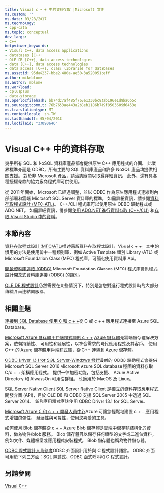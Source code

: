 ```yaml
---
title: Visual c + + 中的資料存取 |Microsoft 文件
ms.custom: ''
ms.date: 03/28/2017
ms.technology:
- cpp-data
ms.topic: conceptual
dev_langs:
- C++
helpviewer_keywords:
- Visual C++, data access applications
- databases [C++]
- OLE DB [C++], data access technologies
- data [C++], data access technologies
- data access [C++], class libraries for databases
ms.assetid: 95da6237-bbe2-480a-ae50-3a520051ceff
author: mikeblome
ms.author: mblome
ms.workload:
- cplusplus
- data-storage
ms.openlocfilehash: bb74d27af485f765e1330bc83ab196e1d9ba6b5c
ms.sourcegitcommit: 76b7653ae443a2b8eb1186b789f8503609d6453e
ms.translationtype: MT
ms.contentlocale: zh-TW
ms.lasthandoff: 05/04/2018
ms.locfileid: "33090646"
---
```

# <a name="data-access-in-visual-c"></a>Visual C++ 中的資料存取

幾乎所有 SQL 和 NoSQL 資料庫產品都會提供原生 C++ 應用程式的介面。 此業界標準介面是 ODBC，所有主要的 SQL 資料庫產品和許多 NoSQL 產品均提供相關支援。 對於非 Microsoft 產品，請洽詢廠商以取得詳細資訊。 此外，還有具各種授權條款的協力廠商程式庫可供使用。

從 2011 年開始，Microsoft 已經過調整，並以 ODBC 作為原生應用程式連線到內部部署和雲端 Microsoft SQL Server 資料庫的標準。 如需詳細資訊，請參閱[資料存取程式設計 \(MFC-ATL\)](data-access-programming-mfc-atl.md)。 C++/CLI 程式庫可以使用原生 ODBC 驅動程式或 ADO.NET。 如需詳細資訊，請參閱[使用 ADO.NET 進行資料存取 (C++/CLI)](/dotnet/data-access-using-adonet-cpp-cli.md) 和[存取 Visual Studio 中的資料](https://docs.microsoft.com/visualstudio/data-tools/accessing-data-in-visual-studio)。

## <a name="in-this-section"></a>本節內容
[資料存取程式設計 (MFC/ATL)](data-access-programming-mfc-atl.md)描述舊版資料存取程式設計，Visual c + +，其中的慣用的方法是使用其中一種類別庫，例如 Active Template 類別 Library (ATL) 或 Microsoft Foundation Class (MFC) 程式庫，可簡化使用資料庫 Api。

[開啟資料庫連接 (ODBC)](odbc/open-database-connectivity-odbc.md) Microsoft Foundation Classes (MFC) 程式庫提供程式設計開放式資料庫連接 (ODBC) 的類別。

[OLE DB 程式設計](oledb/ole-db-programming.md)仍然需要在某些情況下，特別是當您對進行程式設計時的大部分傳統介面連結伺服器。

## <a name="related-topics"></a>相關主題
[連接到 SQL Database 使用 C 和 c + +](/azure/sql-database/sql-database-develop-cplusplus-simple)從 C 或 c + + 應用程式連接至 Azure SQL Database。

[Microsoft Azure 儲存體用戶端程式庫的 c + +](https://github.com/Azure/azure-storage-cpp)
[Azure 儲存體](/azure/storage/storage-introduction)是雲端儲存體解決方案，依賴持續性、 可用性和延展性，以符合需求的現代應用程式及其客戶。 使用 C++ 的 Azure 儲存體用戶端程式庫，從 C++ 連線到 Azure 儲存體。

[ODBC Driver 13.1 for SQL Server-Windows 發行](https://blogs.msdn.microsoft.com/sqlnativeclient/2016/08/01/announcing-the-odbc-driver-13-1-for-sql-server)最新的 ODBC 驅動程式會提供 Microsoft SQL Server 2016 Microsoft Azure SQL database 穩固的資料存取 C/c + + 架構應用程式。 提供一律加密功能，包括支援、 Azure Active Directory 和 AlwaysOn 可用性群組。 也適用於 MacOS 及 Linux。     
 
[SQL Server Native Client](/sql/relational-databases/native-client/sql-server-native-client-programming) SQL Server Native Client 是獨立的資料存取應用程式開發介面 (API)，用於 OLE DB 和 ODBC 支援 SQL Server 2005 中透過 SQL Server 2014。 新的應用程式應該使用 ODBC Driver 13.1 for SQL Server。

[Microsoft Azure C 和 c + + 開發人員中心](https://azure.microsoft.com/develop/cpp/)Azure 可讓您輕鬆地建置 c + + 應用程式增加的彈性、 延展性與可靠性，使用您喜愛的工具。    

[如何使用 Blob 儲存體從 c + +](https://docs.microsoft.com/azure/storage/storage-c-plus-plus-how-to-use-blobs) Azure Blob 儲存體是雲端中儲存非結構化的資料，做為物件/blob 服務。 Blob 儲存體可以儲存任何類型的文字或二進位資料，例如文件、媒體檔案或應用程式安裝程式。 Blob 儲存體也稱為物件儲存體。

[ ODBC 程式設計人員參考](https://docs.microsoft.com/sql/odbc/reference/odbc-programmer-s-reference)ODBC 介面設計用於與 C 程式設計語言。 ODBC 介面可用於下列三方面︰SQL 陳述式、ODBC 函式呼叫和 C 程式設計。

## <a name="see-also"></a>另請參閱
[Visual C++](../visual-cpp-in-visual-studio.md)
